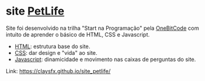 # site [PetLife](https://claysfx.github.io/site_petlife/) #

Site foi desenvolvido na trilha "Start na Programação" pela [OneBitCode](https://www.onebitcode.com) com intuito de aprender o básico de HTML, CSS e Javascript.

- [HTML](https://github.com/clxxxy/petlife_site/blob/main/index.html): estrutura base do site.
- [CSS](https://github.com/clxxxy/petlife_site/blob/main/style.css): dar design e "vida" ao site.
- [Javascript](https://github.com/clxxxy/petlife_site/blob/main/script.js): dinamicidade e movimento nas caixas de perguntas do site.

Link: <https://claysfx.github.io/site_petlife/>
